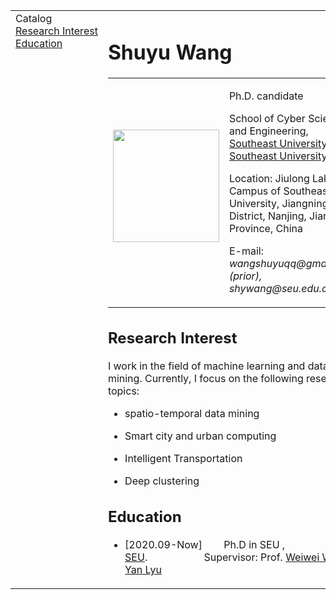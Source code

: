 <!DOCTYPE html PUBLIC "-//W3C//DTD XHTML 1.1//EN"
  "http://www.w3.org/TR/xhtml11/DTD/xhtml11.dtd">
<html xmlns="http://www.w3.org/1999/xhtml" xml:lang="en">
<head>
<meta name="generator" content="jemdoc, see http://jemdoc.jaboc.net/" />
<meta http-equiv="Content-Type" content="text/html;charset=utf-8" />
<link rel="stylesheet" href="jemdoc.css" type="text/css" />
</head>
<body>
<table summary="Table for page layout." id="tlayout">
<tr valign="top">
<td id="layout-menu">
<div class="menu-category">Catalog</div>
<div class="menu-item"><a href="index.html#researchinterest">Research&nbsp;Interest</a></div>
<div class="menu-item"><a href="index.html#education">Education</a></div>
</td>
<td id="layout-content">
<div id="toptitle">
<h1>Shuyu Wang </h1>
</div>
<table class="imgtable"><tr><td>
<a href="http://wangshuyu.github.io"><img src= alt="^-^" width="170px" height="180px" /></a>&nbsp;</td>
<td align="left"><p>Ph.D. candidate<br /> </p>
<p>School of Cyber Science and Engineering, <a href="https://www.seu.edu.cn//">Southeast University
Southeast University</a><br /></p>
<p>Location: Jiulong Lake Campus of Southeast University, Jiangning District, Nanjing, Jiangsu Province, China <br /> </p>
<p>E-mail: <i>wangshuyuqq@gmail.com (prior), shywang@seu.edu.cn</i> <br /></p>
</td></tr></table>

<h2>Research Interest</h2>
<p><a id="researchinterest" name="researchinterest" class="anchor"> </a>
I work in the field of machine learning and data mining. Currently, I focus on the following research topics:</p>
<ul>
<li><p>spatio-temporal data mining</p>
</li>
<li><p>Smart city and urban computing</p>
</li>
<li><p>Intelligent Transportation</p>
</li>
<li><p>Deep clustering</p>

</ul>
<h2>Education</h2>
<p><a id="education" name="education" class="anchor"> </a></p>
<ul>
<li><p>[2020.09-Now]&nbsp;&nbsp;&nbsp;&nbsp;&nbsp;&nbsp;&nbsp;&nbsp;Ph.D in SEU , <a href="https://www.seu.edu.cn//">SEU</a>.&nbsp;&nbsp;&nbsp;&nbsp;&nbsp;&nbsp;&nbsp;&nbsp;&nbsp;&nbsp;&nbsp;&nbsp;&nbsp;&nbsp;&nbsp;&nbsp;&nbsp;&nbsp;&nbsp;&nbsp;&nbsp;Supervisor: Prof. <a href="https://cse.seu.edu.cn/2019/0103/c23024a257230/pagem.htm/">Weiwei Wu</a>&amp; <a href="https://cse.seu.edu.cn/2020/1029/c23024a351517/pagem.htm/">Yan Lyu </a></p>

</ul>


</ol>
</td>
</tr>
</table>
</body>
</html>
